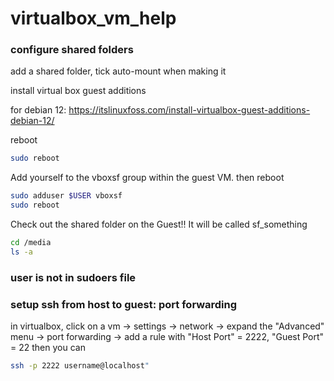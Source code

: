 # virtualbox_vm_help

### configure shared folders
add a shared folder, tick auto-mount when making it 

install virtual box guest additions 

for debian 12: https://itslinuxfoss.com/install-virtualbox-guest-additions-debian-12/

reboot
```bash
sudo reboot
```
Add yourself to the vboxsf group within the guest VM.
then reboot
```bash
sudo adduser $USER vboxsf
sudo reboot
```

Check out the shared folder on the Guest!! It will be called sf_something
```bash
cd /media
ls -a
```
### user is not in sudoers file


### setup ssh from host to guest: port forwarding 
in virtualbox, click on a vm -> settings -> network -> expand the "Advanced" menu -> port forwarding -> add a rule with "Host Port" = 2222, "Guest Port" = 22
then you can 
```bash
ssh -p 2222 username@localhost"
```
